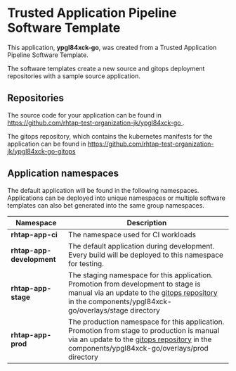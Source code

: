 # Trusted Application Pipeline Software Template

This application, **ypgl84xck-go**, was created from a Trusted Application Pipeline Software Template.

The software templates create a new source and gitops deployment repositories with a sample source application. 

## Repositories

The source code for your application can be found in [https://github.com/rhtap-test-organization-jk/ypgl84xck-go ](https://github.com/rhtap-test-organization-jk/ypgl84xck-go ).
 
The gitops repository, which contains the kubernetes manifests for the application can be found in 
[https://github.com/rhtap-test-organization-jk/ypgl84xck-go-gitops ](https://github.com/rhtap-test-organization-jk/ypgl84xck-go-gitops ) 

## Application namespaces 

The default application will be found in the following namespaces. Applications can be deployed into unique namespaces or multiple software templates can also bet generated into the same group namespaces.  

|  Namespace   |  Description   |  
| -------- | -------- |
| **rhtap-app-ci** | The namespace used for CI workloads |
| **rhtap-app-development** | The default application during development. Every build will be deployed to this namespace for testing. |
| **rhtap-app-stage** | The staging namespace for this application. Promotion from development to stage is manual via an update to the [gitops repository](https://github.com/rhtap-test-organization-jk/ypgl84xck-go-gitops ) in the components/ypgl84xck-go/overlays/stage directory |
| **rhtap-app-prod** | The production namespace for this application. Promotion from stage to production is manual via an update to the [gitops repository](https://github.com/rhtap-test-organization-jk/ypgl84xck-go-gitops ) in the components/ypgl84xck-go/overlays/prod directory |